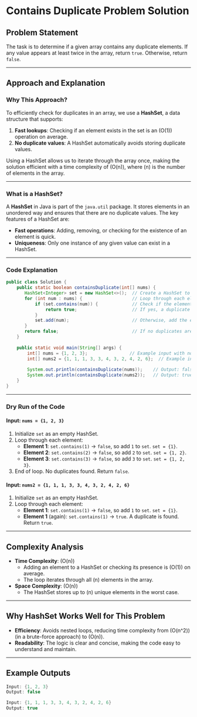 # Contains Duplicate Problem Solution

## Problem Statement
The task is to determine if a given array contains any duplicate elements. If any value appears at least twice in the array, return `true`. Otherwise, return `false`.

---

## Approach and Explanation

### Why This Approach?
To efficiently check for duplicates in an array, we use a **HashSet**, a data structure that supports:
1. **Fast lookups**: Checking if an element exists in the set is an \(O(1)\) operation on average.
2. **No duplicate values**: A HashSet automatically avoids storing duplicate values.

Using a HashSet allows us to iterate through the array once, making the solution efficient with a time complexity of \(O(n)\), where \(n\) is the number of elements in the array.

---

### What is a HashSet?
A **HashSet** in Java is part of the `java.util` package. It stores elements in an unordered way and ensures that there are no duplicate values. The key features of a HashSet are:
- **Fast operations**: Adding, removing, or checking for the existence of an element is quick.
- **Uniqueness**: Only one instance of any given value can exist in a HashSet.

---

### Code Explanation

```java
public class Solution {
    public static boolean containsDuplicate(int[] nums) {
       HashSet<Integer> set = new HashSet<>();  // Create a HashSet to store unique elements.
       for (int num : nums) {                   // Loop through each element in the array.
           if (set.contains(num)) {             // Check if the element already exists in the set.
               return true;                     // If yes, a duplicate is found; return true.
           }
           set.add(num);                        // Otherwise, add the element to the set.
       }
       return false;                            // If no duplicates are found, return false.
    }
    
    public static void main(String[] args) {
        int[] nums = {1, 2, 3};                // Example input with no duplicates.
        int[] nums2 = {1, 1, 1, 3, 3, 4, 3, 2, 4, 2, 6};  // Example input with duplicates.
        
        System.out.println(containsDuplicate(nums));    // Output: false
        System.out.println(containsDuplicate(nums2));   // Output: true
    }
}
```

---

### Dry Run of the Code

#### Input: `nums = {1, 2, 3}`

1. Initialize `set` as an empty HashSet.
2. Loop through each element:
   - **Element 1**: `set.contains(1)` → `false`, so add `1` to `set`. `set = {1}`.
   - **Element 2**: `set.contains(2)` → `false`, so add `2` to `set`. `set = {1, 2}`.
   - **Element 3**: `set.contains(3)` → `false`, so add `3` to `set`. `set = {1, 2, 3}`.
3. End of loop. No duplicates found. Return `false`.

#### Input: `nums2 = {1, 1, 1, 3, 3, 4, 3, 2, 4, 2, 6}`

1. Initialize `set` as an empty HashSet.
2. Loop through each element:
   - **Element 1**: `set.contains(1)` → `false`, so add `1` to `set`. `set = {1}`.
   - **Element 1** (again): `set.contains(1)` → `true`. A duplicate is found. Return `true`.

---

## Complexity Analysis

- **Time Complexity**: \(O(n)\)
  - Adding an element to a HashSet or checking its presence is \(O(1)\) on average.
  - The loop iterates through all \(n\) elements in the array.
- **Space Complexity**: \(O(n)\)
  - The HashSet stores up to \(n\) unique elements in the worst case.

---

## Why HashSet Works Well for This Problem
- **Efficiency**: Avoids nested loops, reducing time complexity from \(O(n^2)\) (in a brute-force approach) to \(O(n)\).
- **Readability**: The logic is clear and concise, making the code easy to understand and maintain.

---

## Example Outputs
```java
Input: {1, 2, 3}
Output: false

Input: {1, 1, 1, 3, 3, 4, 3, 2, 4, 2, 6}
Output: true
```
